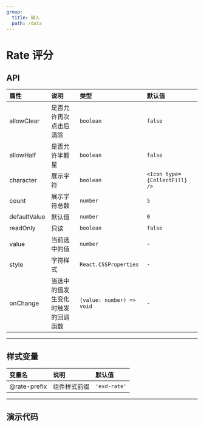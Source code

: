 ```yaml
---
group:
  title: 输入
  path: /data
---
```


# Rate 评分 <ImportCost name="Rate" />

## API

| 属性         | 说明                               | 类型                      | 默认值                        |
| :----------- | :--------------------------------- | :------------------------ | :---------------------------- |
| allowClear   | 是否允许再次点击后清除             | `boolean`                 | `false`                       |
| allowHalf    | 是否允许半颗星                     | `boolean`                 | `false`                       |
| character    | 展示字符                           | `boolean`                 | `<Icon type={CollectFill} />` |
| count        | 展示字符总数                       | `number`                  | `5`                           |
| defaultValue | 默认值                             | `number`                  | `0`                           |
| readOnly     | 只读                               | `boolean`                 | `false`                       |
| value        | 当前选中的值                       | `number`                  | `-`                           |
| style        | 字符样式                           | `React.CSSProperties`     | `-`                           |
| onChange     | 当选中的值发生变化时触发的回调函数 | `(value: number) => void` | `-`                           |

---

## 样式变量

| 变量名       | 说明         | 默认值      |
| :----------- | :----------- | :---------- |
| @rate-prefix | 组件样式前缀 | `'exd-rate'` |

---

## 演示代码

<code src="./demos/demo1/index.tsx" />
